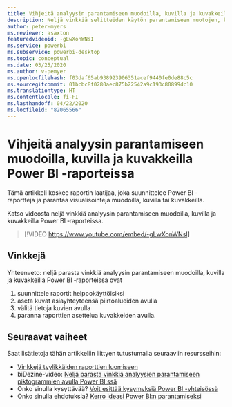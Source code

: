 ```yaml
---
title: Vihjeitä analyysin parantamiseen muodoilla, kuvilla ja kuvakkeilla Power BI ‑raporteissa
description: Neljä vinkkiä selitteiden käytön parantamiseen muotojen, kuvien ja kuvakkeiden avulla Power BI -raportin visualisoinneissa, Power BI Desktopissa tai Power BI -palvelussa.
author: peter-myers
ms.reviewer: asaxton
featuredvideoid: -gLwXonWNsI
ms.service: powerbi
ms.subservice: powerbi-desktop
ms.topic: conceptual
ms.date: 03/25/2020
ms.author: v-pemyer
ms.openlocfilehash: f03daf65ab938923906351acef9440fe0de88c5c
ms.sourcegitcommit: 01bcbc8f0280aec875b22542a9c193c80899dc10
ms.translationtype: HT
ms.contentlocale: fi-FI
ms.lasthandoff: 04/22/2020
ms.locfileid: "82065566"
---
```

# <a name="tips-to-improve-analysis-with-shapes-images-and-icons-in-power-bi-reports"></a>Vihjeitä analyysin parantamiseen muodoilla, kuvilla ja kuvakkeilla Power BI ‑raporteissa

Tämä artikkeli koskee raportin laatijaa, joka suunnittelee Power BI -raportteja ja parantaa visualisointeja muodoilla, kuvilla tai kuvakkeilla.

Katso videosta neljä vinkkiä analyysin parantamiseen muodoilla, kuvilla ja kuvakkeilla Power BI ‑raporteissa.

> [!VIDEO https://www.youtube.com/embed/-gLwXonWNsI]

## <a name="tips"></a>Vinkkejä

Yhteenveto: neljä parasta vinkkiä analyysin parantamiseen muodoilla, kuvilla ja kuvakkeilla Power BI ‑raporteissa ovat

1. suunnittele raportit helppokäyttöisiksi
1. aseta kuvat asiayhteyteensä piirtoalueiden avulla
1. välitä tietoja kuvien avulla
1. paranna raporttien asettelua kuvakkeiden avulla.

## <a name="next-steps"></a>Seuraavat vaiheet

Saat lisätietoja tähän artikkeliin liittyen tutustumalla seuraaviin resursseihin:

- [Vinkkejä tyylikkäiden raporttien luomiseen](../desktop-tips-and-tricks-for-creating-reports.md)
- biDezine-video: [Neljä parasta vinkkiä analyysien parantamiseen piktogrammien avulla Power BI:ssä](https://www.youtube.com/watch?v=-gLwXonWNsI)
- Onko sinulla kysyttävää? [Voit esittää kysymyksiä Power BI -yhteisössä](https://community.powerbi.com/)
- Onko sinulla ehdotuksia? [Kerro ideasi Power BI:n parantamiseksi](https://ideas.powerbi.com/)

